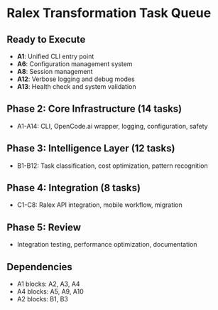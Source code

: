 # Ralex Transformation Task Queue

## Ready to Execute
- **A1**: Unified CLI entry point
- **A6**: Configuration management system  
- **A8**: Session management
- **A12**: Verbose logging and debug modes
- **A13**: Health check and system validation

## Phase 2: Core Infrastructure (14 tasks)
- A1-A14: CLI, OpenCode.ai wrapper, logging, configuration, safety

## Phase 3: Intelligence Layer (12 tasks) 
- B1-B12: Task classification, cost optimization, pattern recognition

## Phase 4: Integration (8 tasks)
- C1-C8: Ralex API integration, mobile workflow, migration

## Phase 5: Review
- Integration testing, performance optimization, documentation

## Dependencies
- A1 blocks: A2, A3, A4
- A4 blocks: A5, A9, A10
- A2 blocks: B1, B3